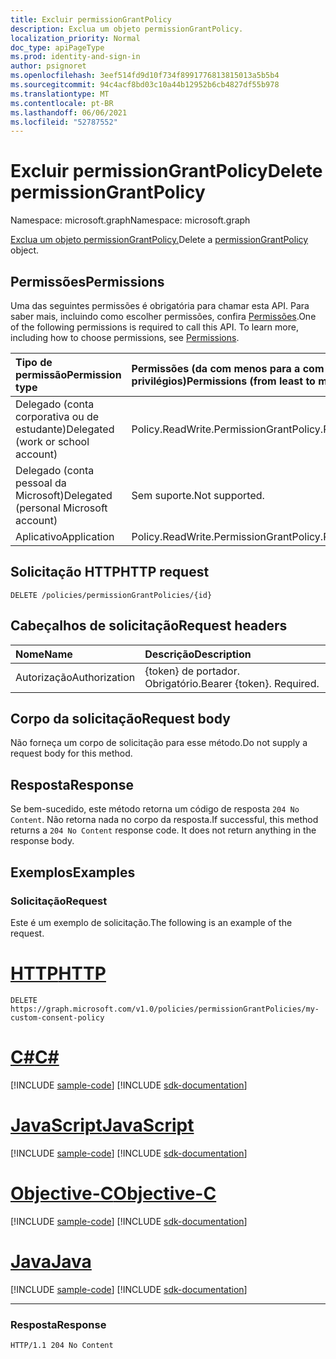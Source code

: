 ```yaml
---
title: Excluir permissionGrantPolicy
description: Exclua um objeto permissionGrantPolicy.
localization_priority: Normal
doc_type: apiPageType
ms.prod: identity-and-sign-in
author: psignoret
ms.openlocfilehash: 3eef514fd9d10f734f8991776813815013a5b5b4
ms.sourcegitcommit: 94c4acf8bd03c10a44b12952b6cb4827df55b978
ms.translationtype: MT
ms.contentlocale: pt-BR
ms.lasthandoff: 06/06/2021
ms.locfileid: "52787552"
---
```

# <a name="delete-permissiongrantpolicy"></a><span data-ttu-id="2aecc-103">Excluir permissionGrantPolicy</span><span class="sxs-lookup"><span data-stu-id="2aecc-103">Delete permissionGrantPolicy</span></span>

<span data-ttu-id="2aecc-104">Namespace: microsoft.graph</span><span class="sxs-lookup"><span data-stu-id="2aecc-104">Namespace: microsoft.graph</span></span>

<span data-ttu-id="2aecc-105">[Exclua um objeto permissionGrantPolicy.](../resources/permissiongrantpolicy.md)</span><span class="sxs-lookup"><span data-stu-id="2aecc-105">Delete a [permissionGrantPolicy](../resources/permissiongrantpolicy.md) object.</span></span>

## <a name="permissions"></a><span data-ttu-id="2aecc-106">Permissões</span><span class="sxs-lookup"><span data-stu-id="2aecc-106">Permissions</span></span>

<span data-ttu-id="2aecc-p101">Uma das seguintes permissões é obrigatória para chamar esta API. Para saber mais, incluindo como escolher permissões, confira [Permissões](/graph/permissions-reference).</span><span class="sxs-lookup"><span data-stu-id="2aecc-p101">One of the following permissions is required to call this API. To learn more, including how to choose permissions, see [Permissions](/graph/permissions-reference).</span></span>

| <span data-ttu-id="2aecc-109">Tipo de permissão</span><span class="sxs-lookup"><span data-stu-id="2aecc-109">Permission type</span></span>                        | <span data-ttu-id="2aecc-110">Permissões (da com menos para a com mais privilégios)</span><span class="sxs-lookup"><span data-stu-id="2aecc-110">Permissions (from least to most privileged)</span></span> |
|:---------------------------------------|:--------------------------------------------|
| <span data-ttu-id="2aecc-111">Delegado (conta corporativa ou de estudante)</span><span class="sxs-lookup"><span data-stu-id="2aecc-111">Delegated (work or school account)</span></span>     | <span data-ttu-id="2aecc-112">Policy.ReadWrite.PermissionGrant</span><span class="sxs-lookup"><span data-stu-id="2aecc-112">Policy.ReadWrite.PermissionGrant</span></span> |
| <span data-ttu-id="2aecc-113">Delegado (conta pessoal da Microsoft)</span><span class="sxs-lookup"><span data-stu-id="2aecc-113">Delegated (personal Microsoft account)</span></span> | <span data-ttu-id="2aecc-114">Sem suporte.</span><span class="sxs-lookup"><span data-stu-id="2aecc-114">Not supported.</span></span> |
| <span data-ttu-id="2aecc-115">Aplicativo</span><span class="sxs-lookup"><span data-stu-id="2aecc-115">Application</span></span>                            | <span data-ttu-id="2aecc-116">Policy.ReadWrite.PermissionGrant</span><span class="sxs-lookup"><span data-stu-id="2aecc-116">Policy.ReadWrite.PermissionGrant</span></span> |

## <a name="http-request"></a><span data-ttu-id="2aecc-117">Solicitação HTTP</span><span class="sxs-lookup"><span data-stu-id="2aecc-117">HTTP request</span></span>

<!-- { "blockType": "ignored" } -->

```http
DELETE /policies/permissionGrantPolicies/{id}
```

## <a name="request-headers"></a><span data-ttu-id="2aecc-118">Cabeçalhos de solicitação</span><span class="sxs-lookup"><span data-stu-id="2aecc-118">Request headers</span></span>

| <span data-ttu-id="2aecc-119">Nome</span><span class="sxs-lookup"><span data-stu-id="2aecc-119">Name</span></span>           | <span data-ttu-id="2aecc-120">Descrição</span><span class="sxs-lookup"><span data-stu-id="2aecc-120">Description</span></span>                |
|:---------------|:---------------------------|
| <span data-ttu-id="2aecc-121">Autorização</span><span class="sxs-lookup"><span data-stu-id="2aecc-121">Authorization</span></span>  | <span data-ttu-id="2aecc-p102">{token} de portador. Obrigatório.</span><span class="sxs-lookup"><span data-stu-id="2aecc-p102">Bearer {token}. Required.</span></span>  |

## <a name="request-body"></a><span data-ttu-id="2aecc-124">Corpo da solicitação</span><span class="sxs-lookup"><span data-stu-id="2aecc-124">Request body</span></span>

<span data-ttu-id="2aecc-125">Não forneça um corpo de solicitação para esse método.</span><span class="sxs-lookup"><span data-stu-id="2aecc-125">Do not supply a request body for this method.</span></span>

## <a name="response"></a><span data-ttu-id="2aecc-126">Resposta</span><span class="sxs-lookup"><span data-stu-id="2aecc-126">Response</span></span>

<span data-ttu-id="2aecc-p103">Se bem-sucedido, este método retorna um código de resposta `204 No Content`. Não retorna nada no corpo da resposta.</span><span class="sxs-lookup"><span data-stu-id="2aecc-p103">If successful, this method returns a `204 No Content` response code. It does not return anything in the response body.</span></span>

## <a name="examples"></a><span data-ttu-id="2aecc-129">Exemplos</span><span class="sxs-lookup"><span data-stu-id="2aecc-129">Examples</span></span>

### <a name="request"></a><span data-ttu-id="2aecc-130">Solicitação</span><span class="sxs-lookup"><span data-stu-id="2aecc-130">Request</span></span>

<span data-ttu-id="2aecc-131">Este é um exemplo de solicitação.</span><span class="sxs-lookup"><span data-stu-id="2aecc-131">The following is an example of the request.</span></span>


# <a name="http"></a>[<span data-ttu-id="2aecc-132">HTTP</span><span class="sxs-lookup"><span data-stu-id="2aecc-132">HTTP</span></span>](#tab/http)
<!-- {
  "blockType": "request",
  "name": "delete_permissiongrantpolicy"
}-->

```http
DELETE https://graph.microsoft.com/v1.0/policies/permissionGrantPolicies/my-custom-consent-policy
```
# <a name="c"></a>[<span data-ttu-id="2aecc-133">C#</span><span class="sxs-lookup"><span data-stu-id="2aecc-133">C#</span></span>](#tab/csharp)
[!INCLUDE [sample-code](../includes/snippets/csharp/delete-permissiongrantpolicy-csharp-snippets.md)]
[!INCLUDE [sdk-documentation](../includes/snippets/snippets-sdk-documentation-link.md)]

# <a name="javascript"></a>[<span data-ttu-id="2aecc-134">JavaScript</span><span class="sxs-lookup"><span data-stu-id="2aecc-134">JavaScript</span></span>](#tab/javascript)
[!INCLUDE [sample-code](../includes/snippets/javascript/delete-permissiongrantpolicy-javascript-snippets.md)]
[!INCLUDE [sdk-documentation](../includes/snippets/snippets-sdk-documentation-link.md)]

# <a name="objective-c"></a>[<span data-ttu-id="2aecc-135">Objective-C</span><span class="sxs-lookup"><span data-stu-id="2aecc-135">Objective-C</span></span>](#tab/objc)
[!INCLUDE [sample-code](../includes/snippets/objc/delete-permissiongrantpolicy-objc-snippets.md)]
[!INCLUDE [sdk-documentation](../includes/snippets/snippets-sdk-documentation-link.md)]

# <a name="java"></a>[<span data-ttu-id="2aecc-136">Java</span><span class="sxs-lookup"><span data-stu-id="2aecc-136">Java</span></span>](#tab/java)
[!INCLUDE [sample-code](../includes/snippets/java/delete-permissiongrantpolicy-java-snippets.md)]
[!INCLUDE [sdk-documentation](../includes/snippets/snippets-sdk-documentation-link.md)]

---


### <a name="response"></a><span data-ttu-id="2aecc-137">Resposta</span><span class="sxs-lookup"><span data-stu-id="2aecc-137">Response</span></span>

<!-- {
  "blockType": "response"
} -->

```http
HTTP/1.1 204 No Content
```
